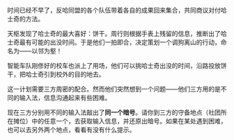 时间已经不早了，反哈同盟的各个队伍带着各自的成果回来集合，共同商议对付哈士奇的方法。

天枢发现了哈士奇的最大喜好：饼干。周行则根据手表上残留的信息，推断出了哈士奇最有可能的出没时间。于是他们一拍即合，决定策划一个调狗离山的行动，命名为——以邻为壑！

智能车队刚俢好的校车也派上了用场，他们可以挑哈士奇出没的时间，沿路投放饼干，把哈士奇引到校外的目的地去。

这一计划需要三方周密的配合。然而他们突然想到一个问题——他们三方用的是不同的输入法，信息沟通起来有些困难。

现在三方分别用不同的输入法敲出了**同一个暗号**。请你到三方的守备地点（社团所在摊位）中的任意一个，去获取输入信息，并还原出暗号。如果在某处遇到困难，也可以去另外两个地点，看看有没有什么提示。
